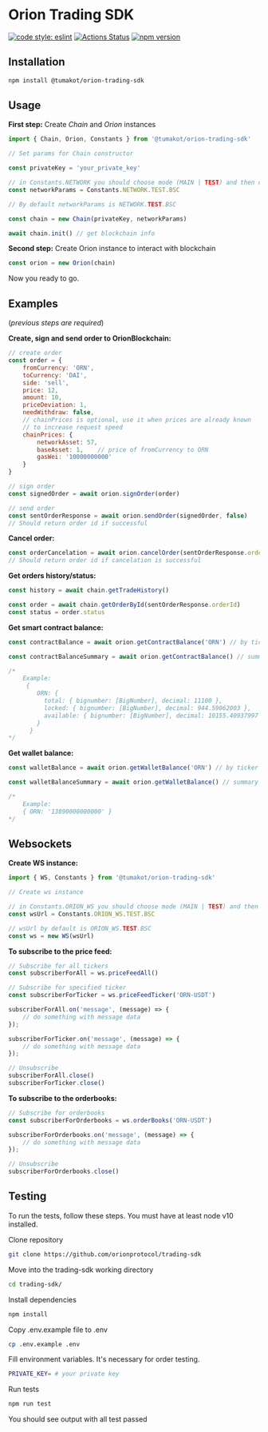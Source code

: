 # Orion Trading SDK

[![code style: eslint](https://img.shields.io/badge/code%20style-eslint-green)](https://github.com/standard/eslint-config-standard)
[![Actions Status](https://github.com/orionprotocol/orion-pool-sdk/workflows/CI/badge.svg)](https://github.com/orionprotocol/trading-sdk)
[![npm version](https://img.shields.io/npm/v/@orionprotocol/orion-pool-sdk/latest.svg)](https://www.npmjs.com/package/@tumakot/orion-trading-sdk/v/latest)

## Installation

```sh
npm install @tumakot/orion-trading-sdk
```

## Usage

**First step:** Create *Chain* and *Orion* instances

```javascript
import { Chain, Orion, Constants } from '@tumakot/orion-trading-sdk'

// Set params for Chain constructor

const privateKey = 'your_private_key'

// in Constants.NETWORK you should choose mode (MAIN | TEST) and then chain (BSC | ETH)
const networkParams = Constants.NETWORK.TEST.BSC

// By default networkParams is NETWORK.TEST.BSC

const chain = new Chain(privateKey, networkParams)

await chain.init() // get blockchain info
```


**Second step:** Create Orion instance to interact with blockchain

```javascript
const orion = new Orion(chain)
```
Now you ready to go.

## Examples
(*previous steps are required*)

**Create, sign and send order to OrionBlockchain:**
```javascript
// create order
const order = {
    fromCurrency: 'ORN',
    toCurrency: 'DAI',
    side: 'sell',
    price: 12,
    amount: 10,
    priceDeviation: 1,
    needWithdraw: false,
    // chainPrices is optional, use it when prices are already known
    // to increase request speed
    chainPrices: {
        networkAsset: 57,
        baseAsset: 1,    // price of fromCurrency to ORN
        gasWei: '10000000000'
    }
}

// sign order
const signedOrder = await orion.signOrder(order)

// send order
const sentOrderResponse = await orion.sendOrder(signedOrder, false)
// Should return order id if successful
```

**Cancel order:**
```javascript
const orderCancelation = await orion.cancelOrder(sentOrderResponse.orderId)
// Should return order id if cancelation is successful
```

**Get orders history/status:**
```javascript
const history = await chain.getTradeHistory()

const order = await chain.getOrderById(sentOrderResponse.orderId)
const status = order.status
```

**Get smart contract balance:**
```javascript
const contractBalance = await orion.getContractBalance('ORN') // by ticker

const contractBalanceSummary = await orion.getContractBalance() // summary

/*
    Example:
     {
        ORN: {
          total: { bignumber: [BigNumber], decimal: 11100 },
          locked: { bignumber: [BigNumber], decimal: 944.59062003 },
          available: { bignumber: [BigNumber], decimal: 10155.40937997 }
        }
      }
*/
```

**Get wallet balance:**
```javascript
const walletBalance = await orion.getWalletBalance('ORN') // by ticker

const walletBalanceSummary = await orion.getWalletBalance() // summary

/*
    Example:
    { ORN: '13890000000000' }
*/
```

## Websockets

**Create WS instance:**
```javascript
import { WS, Constants } from '@tumakot/orion-trading-sdk'

// Create ws instance

// in Constants.ORION_WS you should choose mode (MAIN | TEST) and then chain (BSC | ETH)
const wsUrl = Constants.ORION_WS.TEST.BSC

// wsUrl by default is ORION_WS.TEST.BSC
const ws = new WS(wsUrl)
```

**To subscribe to the price feed:**
```javascript
// Subscribe for all tickers
const subscriberForAll = ws.priceFeedAll()

// Subscribe for specified ticker
const subscriberForTicker = ws.priceFeedTicker('ORN-USDT')

subscriberForAll.on('message', (message) => {
    // do something with message data
});

subscriberForTicker.on('message', (message) => {
    // do something with message data
});

// Unsubscribe
subscriberForAll.close()
subscriberForTicker.close()
```

**To subscribe to the orderbooks:**
```javascript
// Subscribe for orderbooks
const subscriberForOrderbooks = ws.orderBooks('ORN-USDT')

subscriberForOrderbooks.on('message', (message) => {
    // do something with message data
});

// Unsubscribe
subscriberForOrderbooks.close()
```

## Testing
To run the tests, follow these steps. You must have at least node v10 installed.

Clone repository

```sh
git clone https://github.com/orionprotocol/trading-sdk
```

Move into the trading-sdk working directory

```sh
cd trading-sdk/
```

Install dependencies

```sh
npm install
```

Copy .env.example file to .env
```sh
cp .env.example .env
```

Fill environment variables. It's necessary for order testing.
```sh
PRIVATE_KEY= # your private key
```

Run tests

```sh
npm run test
```

You should see output with all test passed
